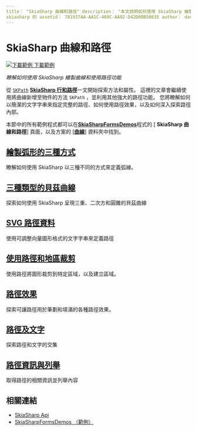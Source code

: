 ```yaml
---
title： "SkiaSharp 曲線和路徑" description： "本文說明如何使用 SkiaSharp 繪製曲線，並在應用程式中使用路徑功能 Xamarin.Forms ，並以範例程式碼示範此動作。
skiasharp 的 assetid： 781937AA-AA1C-469C-AA92-D42D08B58635 author： davidbritch ms-chap： dabritch ms. date： 05/24/2017 no-loc： [ Xamarin.Forms ，]，-. Xamarin.Essentials
---
```


# <a name="skiasharp-curves-and-paths"></a>SkiaSharp 曲線和路徑

[![下載範例 ](~/media/shared/download.png) 下載範例](https://docs.microsoft.com/samples/xamarin/xamarin-forms-samples/skiasharpforms-demos)

_瞭解如何使用 SkiaSharp 繪製曲線和使用路徑功能_

從 [`SKPath`](xref:SkiaSharp.SKPath) [**SkiaSharp 行和路徑**](../paths/index.md)一文開始探索方法和屬性。 這裡的文章會繼續使用將曲線新增至物件的方法 `SKPath` ，並利用其他強大的路徑功能。 您將瞭解如何以簡潔的文字字串來指定完整的路徑、如何使用路徑效果，以及如何深入探索路徑內部。

本節中的所有範例程式都可以在[**SkiaSharpFormsDemos**](https://docs.microsoft.com/samples/xamarin/xamarin-forms-samples/skiasharpforms-demos)程式的 [ **SkiaSharp 曲線和路徑**] 頁面，以及方案的 [[**曲線**](https://github.com/xamarin/xamarin-forms-samples/tree/master/SkiaSharpForms/Demos/Demos/SkiaSharpFormsDemos/Curves)] 資料夾中找到。

## <a name="three-ways-to-draw-an-arc"></a>[繪製弧形的三種方式](arcs.md)

瞭解如何使用 SkiaSharp 以三種不同的方式來定義弧線。

## <a name="three-types-of-bzier-curves"></a>[三種類型的貝茲曲線](beziers.md)

探索如何使用 SkiaSharp 呈現三重、二次方和圓錐的貝茲曲線

## <a name="svg-path-data"></a>[SVG 路徑資料](path-data.md)

使用可調整向量圖形格式的文字字串來定義路徑

## <a name="clipping-with-paths-and-regions"></a>[使用路徑和地區裁剪](clipping.md)

使用路徑將圖形裁剪到特定區域，以及建立區域。

## <a name="path-effects"></a>[路徑效果](effects.md)

探索可讓路徑用於筆劃和填滿的各種路徑效果。

## <a name="paths-and-text"></a>[路徑及文字](text-paths.md)

探索路徑和文字的交集

## <a name="path-information-and-enumeration"></a>[路徑資訊與列舉](information.md)

取得路徑的相關資訊並列舉內容

## <a name="related-links"></a>相關連結

- [SkiaSharp Api](https://docs.microsoft.com/dotnet/api/skiasharp)
- [SkiaSharpFormsDemos （範例）](https://docs.microsoft.com/samples/xamarin/xamarin-forms-samples/skiasharpforms-demos)
